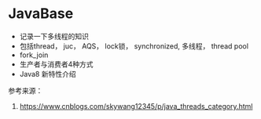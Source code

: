 # JavaBase
- 记录一下多线程的知识
- 包括thread， juc， AQS， lock锁， synchronized, 多线程， thread pool
- fork_join
- 生产者与消费者4种方式
- Java8 新特性介绍







参考来源：
1.  https://www.cnblogs.com/skywang12345/p/java_threads_category.html
